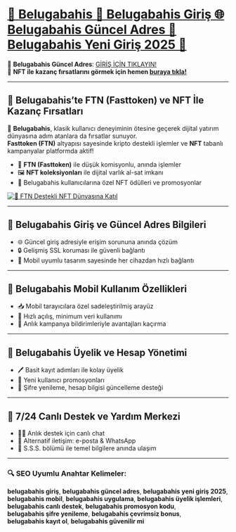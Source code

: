 # [🐋 Belugabahis 🚀 Belugabahis Giriş 🌐 Belugabahis Güncel Adres 🎯 Belugabahis Yeni Giriş 2025 📱](https://www.betgiris.site)

📍 **Belugabahis Güncel Adres**: [GİRİŞ İÇİN TIKLAYIN!](https://www.betgiris.site)  
🎯 **NFT ile kazanç fırsatlarını görmek için hemen [buraya tıkla!](https://up24.live/nftclub)**

---

## 🎨 Belugabahis’te FTN (Fasttoken) ve NFT İle Kazanç Fırsatları

🚀 **Belugabahis**, klasik kullanıcı deneyiminin ötesine geçerek dijital yatırım dünyasına adım atanlara da fırsatlar sunuyor.  
**Fasttoken (FTN)** altyapısı sayesinde kripto destekli işlemler ve **NFT** tabanlı kampanyalar platformda aktif!

- 🏦 **FTN (Fasttoken)** ile düşük komisyonlu, anında işlemler  
- 🖼️ **NFT koleksiyonları** ile dijital varlık al-sat imkanı  
- 💎 Belugabahis kullanıcılarına özel NFT ödülleri ve promosyonlar

[![🚀 FTN Destekli NFT Dünyasına Katıl](https://i.postimg.cc/nrYNFfk1/FASTTOKEN-G1.jpg)](https://up24.live/nftclub)

---

## 🔑 Belugabahis Giriş ve Güncel Adres Bilgileri

- 🌐 Güncel giriş adresiyle erişim sorununa anında çözüm  
- 🔒 Gelişmiş SSL koruması ile güvenli bağlantı  
- 📲 Mobil uyumlu tasarım sayesinde her cihazdan hızlı bağlantı

---

## 📱 Belugabahis Mobil Kullanım Özellikleri

- 📥 Mobil tarayıcılara özel sadeleştirilmiş arayüz  
- 🚀 Hızlı açılış, minimum veri kullanımı  
- 🔔 Anlık kampanya bildirimleriyle avantajları kaçırma

---

## 📝 Belugabahis Üyelik ve Hesap Yönetimi

- 🖊️ Basit kayıt adımları ile kolay üyelik  
- 🎁 Yeni kullanıcı promosyonları  
- 🔄 Şifre yenileme, hesap bilgisi güncelleme desteği

---

## 💬 7/24 Canlı Destek ve Yardım Merkezi

- 🧑‍💻 Anlık destek için canlı chat  
- 📧 Alternatif iletişim: e-posta & WhatsApp  
- 🧠 S.S.S. bölümü ile temel bilgilere anında ulaşım

---

### 🔍 SEO Uyumlu Anahtar Kelimeler:

**belugabahis giriş**, **belugabahis güncel adres**, **belugabahis yeni giriş 2025**,  
**belugabahis mobil**, **belugabahis uygulama**, **belugabahis üyelik işlemleri**,  
**belugabahis canlı destek**, **belugabahis promosyon kodu**,  
**belugabahis şifre yenileme**, **belugabahis çevrimsiz bonus**,  
**belugabahis kayıt ol**, **belugabahis güvenilir mi**

